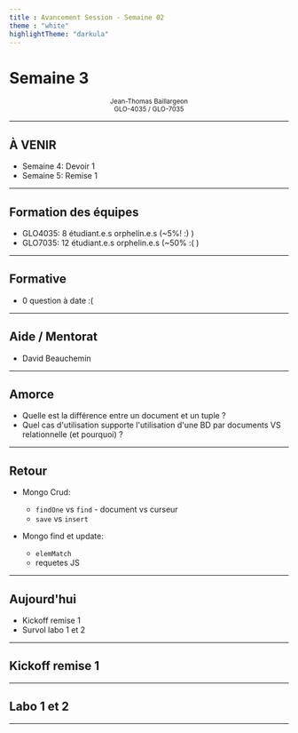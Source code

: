```yaml
---
title : Avancement Session - Semaine 02
theme : "white"
highlightTheme: "darkula"
---
```


# Semaine 3


<small><div align=center>Jean-Thomas Baillargeon</small>  
<small>GLO-4035 / GLO-7035</small>  </div>

---

## À VENIR

* Semaine 4: Devoir 1
* Semaine 5: Remise 1

---

## Formation des équipes

* GLO4035: 8 étudiant.e.s orphelin.e.s (~5%! :) ) 
* GLO7035: 12 étudiant.e.s orphelin.e.s (~50% :( )

---

## Formative

* 0 question à date :(

---

## Aide / Mentorat

* David Beauchemin

---

## Amorce

* Quelle est la différence entre un document et un tuple ?
* Quel cas d'utilisation supporte l'utilisation d'une BD par documents VS relationnelle (et pourquoi) ?

---

## Retour

* Mongo Crud: 
    * `findOne` vs `find` - document vs curseur
    * `save` vs `insert` 

* Mongo find et update: 
  * `elemMatch`
  * requetes JS 

---

## Aujourd'hui

* Kickoff remise 1
* Survol labo 1 et 2

---

## Kickoff remise 1

---

## Labo 1 et 2

---
